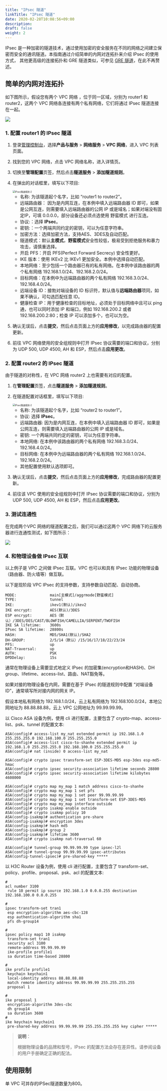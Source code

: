 ```yaml
---
title: "IPsec 隧道"
linkTitle: "IPsec 隧道"
date: 2020-02-28T10:08:56+09:00
description:
draft: false
weight: 2
---
```



IPsec 是一种加密的隧道技术，通过使用加密的安全服务在不同的网络之间建立保密而安全的通讯隧道。本指南通过介绍简单的内网对连拓扑来介绍 IPsec 的使用方式， 其他更高级的连接拓扑和 GRE 隧道类似，可参见 [GRE 隧道](../gre)，在此不再赘述。

## 简单的内网对连拓扑

如下图所示，假设您有两个 VPC 网络 ，位于同一区域，分别为 router1 和 router2，这两个 VPC 网络各连接有两个私有网络，它们将通过 IPsec 隧道连接在一起。

![](../../_images/ipsec-tunnel.png)

### 1. 配置 router1 的 IPsec 隧道

1. 登录[管理控制台](https://console.shanhe.com/login)，选择**产品与服务** > **网络服务** > **VPC 网络**，进入 VPC 列表页面。

2. 找到您的 VPC 网络，点击 VPC 网络名称，进入详情页。

3. 切换至**管理配置**页签，然后点击**隧道服务** > **添加隧道规则**。

4. 在弹出的对话框里，填写以下项目:

   <img src="../../_images/ipsec-r1-r2.png" alt="IPsec隧道规则-2" style="zoom:50%;" />

   * 名称: 为该隧道起个名字，比如 “router1 to router2”。
   * 远端路由器： 因为是内网互连，在本例中填入远端路由器 ID 即可，如果是公网互连，则需要填入远端路由器的公网 IP 或是域名；如果对端没有固定IP，可填 0.0.0.0，部分设备还必须点选使用 野蛮模式 进行互连。
   * 协议:：选择 **IPsec**。
   * 密钥:：一个两端共同约定的密钥，可以为任意字符串。
   * 加密方法：选择加密方法，支持AES、3DES及自动匹配。
   * 隧道模式：默认**主模式**，**野蛮模式**安全性较低，极易受到拒绝服务和暴力攻击，请慎重选择。
   * 开启 PFS：开启 PFS(Perfect Forward Secrecy) 安全性更好。
   * IKE 版本：使用 IKEv2 比 IKEv1 更加安全。本例中选择自动匹配。
   * 本地网络：至少包括一个路由器已有的私有网络。在本例中该路由器的两个私有网络 192.168.1.0/24、192.168.2.0/24。
   * 目标网络：在本例中为远端路由器的两个私有网络 192.168.3.0/24、192.168.4.0/24。
   * 远端设备 ID：接勃对端设备的 ID 标识符，默认值与**远端路由器**项同，如果不确认，可勾选匹配任意 ID。
   * 健康检查 IP：用于健康检查的目标地址，必须处于目标网络中且可以 ping 通，也可以同时添加 IP 和端口，例如 192.168.200.2 或者 192.168.200.2:80；检查 IP 可以添加多个，也可以为空。

5. 确认无误后，点击**提交**，然后点击页面上方的**应用修改**，以完成路由器的配置更新。

5. 前往 VPC 网络使用的安全组规则中打开 IPsec 协议需要的端口和协议，分别为 UDP 500, UDP 4500, AH 和 ESP，然后点击**应用更改**。

### 2. 配置 router2 的 IPsec 隧道

由于隧道的对称性，在 VPC 网络 router2 上也需要有对应的配置。

1. 在**管理配置**页签，点击**隧道服务** > **添加隧道规则**。

2. 在隧道配置对话框里，填写以下项目:

   <img src="../../_images/ipsec-r2-r1.png" alt="IPsec隧道规则-2" style="zoom:50%;" />

   * 名称: 为该隧道起个名字，比如 “router2 to router1”。
   * 协议: 选择 **IPsec**。
   * 远端路由器: 因为是内网互连，在本例中填入远端路由器 ID 即可，如果是公网互连，则需要填入远端路由器的公网 IP 或是域名。
   * 密钥: 一个两端共同约定的密钥，可以为任意字符串。
   * 本地网络: 在本例中该路由器的两个私有网络 192.168.3.0/24、192.168.4.0/24。
   * 目标网络: 在本例中为远端路由器的两个私有网络 192.168.1.0/24、192.168.2.0/24。
   * 其他配置使用默认选项即可。

3. 确认无误后，点击**提交**，然后点击页面上方的**应用修改**，完成路由器的配置更新。

4. 前往该 VPC 使用的安全组规则中打开 IPsec 协议需要的端口和协议，分别为 UDP 500, UDP 4500, AH 和 ESP，然后点击**应用更改**。

### 3. 测试连通性

在完成两个VPC 网络的隧道配置之后，我们可以通过这两个 VPC 网络下的云服务器进行连通性测试，如下图所示：

![](../../_images/ipsec-r1-r2-ping.png)

### 4. 和物理设备做 IPsec 互联

以上例子是 VPC 之间做 IPsec 互联。VPC 也可以和具有 IPsec 功能的物理设备（路由器、防火墙等）做互联。

以下是现阶段 VPC IPsec 的支持参数，支持参数自动匹配、自动协商。

```
MODE:               main[主模式]/aggrmode[野蛮模式]
TYPE:               tunnel
IKE:                ikev1(默认)/ikev2
IKE encrypt:        AES(默认)/3DES
ESP encrypt:        AES（默认）/3DES/DES/CAST/BLOWFISH/CAMELLIA/SERPENT/TWOFISH
IKE SA lifetime:    3600s
IPsec SA lifetime:  28800s
HASH:               MD5/SHA1(默认)/SHA2
DH-GROUP:           2/5/14（默认）/15/16/17/18/22/23/24
PFS:                up
NAT-Traversal:      up
AUTH:               PSK
DPDDelay:           15s
```

通常在物理设备上需要显式地定义 IPsec 的加密集(encryption和HASH)、DH group、lifetime、access-list、路由、NAT豁免等。

如果对接的物理设备在内网，需要在基于 IPsec 的隧道规则中配置 “对端设备ID”，通常填写所对接内网的网关 IP。

假设本地私有网络为 192.168.1.0/24，云上私有网络为 192.168.100.0/24，本地公网地址为 88.88.88.88，云上 VPC 公网地址为 99.99.99.99。

以 Cisco ASA 设备为例，使用 cli 进行配置，主要包含了 crypto-map、access-list、psk、tunnel 的配置文本:

```
ASA(config)# access-list my_nat extended permit ip 192.168.1.0 255.255.255.0 192.168.100.0 255.255.255.0
ASA(config)# access-list cisco-to-shanhe extended permit ip 192.168.1.0 255.255.255.0 192.168.100.0 255.255.255.0
ASA(config)# nat (inside) 0 access-list my_nat

ASA(config)# crypto ipsec transform-set ESP-3DES-MD5 esp-3des esp-md5-hmac
ASA(config)# crypto ipsec security-association lifetime seconds 28800
ASA(config)# crypto ipsec security-association lifetime kilobytes 4608000

ASA(config)# crypto map my_map 1 match address cisco-to-shanhe
ASA(config)# crypto map my_map 1 set pfs
ASA(config)# crypto map my_map 1 set peer 99.99.99.99
ASA(config)# crypto map my_map 1 set transform-set ESP-3DES-MD5
ASA(config)# crypto map my_map interface outside
ASA(config)# crypto isakmp enable outside
ASA(config)# crypto isakmp policy 10
ASA(config-isakmp)# authentication pre-share
ASA(config-isakmp)# encryption 3des
ASA(config-isakmp)# hash md5
ASA(config-isakmp)# group 2
ASA(config-isakmp)# lifetime 3600
ASA(config)# crypto isakmp nat-traversal 60

ASA(config)# tunnel-group 99.99.99.99 type ipsec-l2l
ASA(config)# tunnel-group 99.99.99.99 ipsec-attributes
ASA(config-tunnel-ipsec)# pre-shared-key *****
```

以 H3C Router 设备为例，使用 cli 进行配置，主要包含了 transform-set、policy、profile、proposal、psk、acl 的配置文本:

```
#
acl number 3100
 rule 10 permit ip source 192.168.1.0 0.0.0.255 destination 192.168.100.0 0.0.0.255

#
ipsec transform-set tran1
 esp encryption-algorithm aes-cbc-128
 esp authentication-algorithm sha1
 pfs dh-group14

#
ipsec policy map1 10 isakmp
 transform-set tran1
 security acl 3100
 remote-address 99.99.99.99
 ike-profile profile1
 sa duration time-based 28800

#
ike profile profile1
 keychain keychain1
 local-identity address 88.88.88.88
 match remote identity address 99.99.99.99 255.255.255.255
 proposal 1

#
ike proposal 1
 encryption-algorithm 3des-cbc
 dh group14
 sa duration 3600
#
ike keychain keychain1
 pre-shared-key address 99.99.99.99 255.255.255.255 key cipher *****
```

> **说明**：
>
> 根据物理设备的品牌和型号，IPsec 的配置方法会存在差异性。请参阅设备的用户手册确定正确的配法。

## 使用限制

单 VPC 可并存的IPSec隧道数量为800。

